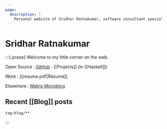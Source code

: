 ```yaml
---
page:
  description: |
    Personal website of Sridhar Ratnakumar, software consultant specializing in Haskell.
---
```


# Sridhar Ratnakumar

:::{.prose}
Welcome to my little corner on the web. 

Open Source
: [GitHub](https://github.com/srid) 
: [[Projects]] (in [[Haskell]])

Work
: [[resume.pdf|Résumé]] 

Elsewhere
: [Matrix Microblog][matrixpub] 

[matrixpub]: https://matrix.to/#/#srid:matrix.org

## Recent [[Blog]] posts

```query {.timeline}
tag:blog/**
```

:::